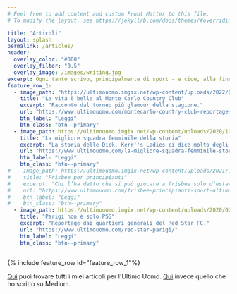 ```yaml
---
# Feel free to add content and custom Front Matter to this file.
# To modify the layout, see https://jekyllrb.com/docs/themes/#overriding-theme-defaults

title: "Articoli"
layout: splash
permalink: /articles/
header:
  overlay_color: "#000"
  overlay_filter: "0.5"
  overlay_image: /images/writing.jpg
excerpt: Ogni tanto scrivo, principalmente di sport - e cioè, alla fine, un po' di tutto il resto. Qui alcuni dei pezzi a cui sono più affezionato, e dove trovare gli altri.
feature_row_1:
  - image_path: "https://ultimouomo.imgix.net/wp-content/uploads/2022/04/26112002/montecarlocop-840x401.png"
    title: "La vita è bella al Monte Carlo Country Club"
    excerpt: "Racconto dal torneo più glamour della stagione."
    url: "https://www.ultimouomo.com/montecarlo-country-club-reportage-tennis/"
    btn_label: "Leggi"
    btn_class: "btn--primary"
  - image_path: https://ultimouomo.imgix.net/wp-content/uploads/2020/12/16091945/DICK-KERRS-LADY-840x401.png
    title: "La migliore squadra femminile della storia"
    excerpt: "La storia delle Dick, Kerr''s Ladies ci dice molto degli ostacoli che ha dovuto affrontare il calcio femminile."
    url: "https://www.ultimouomo.com/la-migliore-squadra-femminile-storia-dick-kerr-ladies/"
    btn_label: "Leggi"
    btn_class: "btn--primary"
#  - image_path: https://ultimouomo.imgix.net/wp-content/uploads/2021/10/27130004/UU_Frisbee-840x401.jpg
#    title: "Frisbee per principianti"
#    excerpt: "Chi l’ha detto che si può giocare a frisbee solo d’estate?"
#    url: "https://www.ultimouomo.com/frisbee-principianti-sport-ultimate/"
#    btn_label: "Leggi"
#    btn_class: "btn--primary"
  - image_path: https://ultimouomo.imgix.net/wp-content/uploads/2020/02/14111418/REDSTAR-1-840x401.png
    title: "Parigi non è solo PSG"
    excerpt: "Reportage dai quartieri generali del Red Star FC."
    url: "https://www.ultimouomo.com/red-star-parigi/"
    btn_label: "Leggi"
    btn_class: "btn--primary"
---
```


{% include feature_row id="feature_row_1"%}

[Qui](https://www.ultimouomo.com/author/nikhil-jha/) puoi trovare tutti i miei articoli per l'Ultimo Uomo.
[Qui](https://nikjha.medium.com/) invece quello che ho scritto su Medium.

